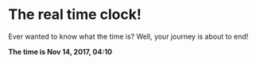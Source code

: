 # The real time clock!

Ever wanted to know what the time is? Well, your journey is about to end!

**The time is Nov 14, 2017, 04:10**